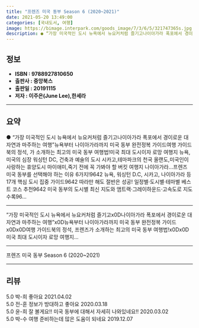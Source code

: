 ```yaml
---
title: "프렌즈 미국 동부 Season 6 (2020~2021)"
date: 2021-05-20 13:49:00
categories: [국내도서, 여행]
image: https://bimage.interpark.com/goods_image/7/3/6/5/321747365s.jpg
description: ● “가장 미국적인 도시 뉴욕에서 뉴요커처럼 즐기고나이아가라 폭포에서 경이로운 대자연과 마주하는 여행”뉴욕부터 나이아가라까지 미국 동부 완전정복 가이드여행 가이드북의 정석, 가 소개하는 최고의 미국 동부 여행법!미국 최대 도시이자 로망 여행지 뉴욕,미국의 심장 워싱턴 DC, 건축과 예
---
```


## **정보**

- **ISBN : 9788927810650**
- **출판사 : 중앙북스**
- **출판일 : 20191115**
- **저자 : 이주은(June Lee),한세라**

------



## **요약**

●  “가장 미국적인 도시 뉴욕에서 뉴요커처럼 즐기고나이아가라 폭포에서 경이로운 대자연과 마주하는 여행”뉴욕부터 나이아가라까지 미국 동부 완전정복 가이드여행 가이드북의 정석, 가 소개하는 최고의 미국 동부 여행법!미국 최대 도시이자 로망 여행지 뉴욕,미국의 심장 워싱턴 DC, 건축과 예술의 도시 시카고,테마파크의 천국 올랜도,미국인이 사랑하는 휴양도시 마이애미,죽기 전에 꼭 가봐야 할 버킷 여행지 나이아가라…프렌즈 미국 동부를 선택해야 하는 이유 6가지!9642 뉴욕, 워싱턴 D.C, 시카고, 나이아가라 등 17개 핵심 도시 집중 가이드9642 따라만 해도 절반은 성공! 일정별·도시별·테마별 베스트 코스 추천9642 미국 동부의 도시별 최신 지도와 앰트랙·그레이하운드·고속도로 지도 수록96...

------

“가장 미국적인 도시 뉴욕에서 뉴요커처럼 즐기고x0D나이아가라 폭포에서 경이로운 대자연과 마주하는 여행”x0D뉴욕부터 나이아가라까지 미국 동부 완전정복 가이드x0Dx0D여행 가이드북의 정석, 프렌즈가 소개하는 최고의 미국 동부 여행법!x0Dx0D미국 최대 도시이자 로망 여행지... 

------


프렌즈 미국 동부 Season 6 (2020~2021) 

------


## **리뷰** 

5.0 박-희 좋아요 2021.04.02 <br/>5.0 전-훈 정보가 방대하고 좋아요 2020.03.18 <br/>5.0 윤-희 잘 볼게요!! 미국 동부에 대해서 자세히 나와있네요!! 2020.03.02 <br/>5.0 박-수 여행 준비하는데 많은 도움이 되네요 2019.12.07 <br/>